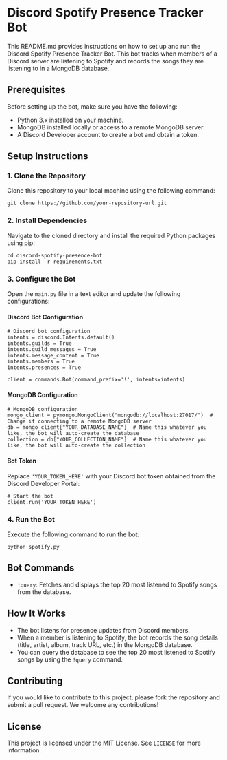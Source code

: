 # Discord Spotify Presence Tracker Bot

This README.md provides instructions on how to set up and run the Discord Spotify Presence Tracker Bot. This bot tracks when members of a Discord server are listening to Spotify and records the songs they are listening to in a MongoDB database.

## Prerequisites

Before setting up the bot, make sure you have the following:

- Python 3.x installed on your machine.
- MongoDB installed locally or access to a remote MongoDB server.
- A Discord Developer account to create a bot and obtain a token.

## Setup Instructions

### 1. Clone the Repository

Clone this repository to your local machine using the following command:

```
git clone https://github.com/your-repository-url.git
```

### 2. Install Dependencies

Navigate to the cloned directory and install the required Python packages using pip:

```
cd discord-spotify-presence-bot
pip install -r requirements.txt
```

### 3. Configure the Bot

Open the `main.py` file in a text editor and update the following configurations:

#### Discord Bot Configuration

```
# Discord bot configuration
intents = discord.Intents.default()
intents.guilds = True
intents.guild_messages = True
intents.message_content = True
intents.members = True
intents.presences = True

client = commands.Bot(command_prefix='!', intents=intents)
```

#### MongoDB Configuration

```
# MongoDB configuration
mongo_client = pymongo.MongoClient("mongodb://localhost:27017/")  # Change if connecting to a remote MongoDB server
db = mongo_client["YOUR_DATABASE_NAME"]  # Name this whatever you like, the bot will auto-create the database
collection = db["YOUR_COLLECTION_NAME"]  # Name this whatever you like, the bot will auto-create the collection
```

#### Bot Token

Replace `'YOUR_TOKEN_HERE'` with your Discord bot token obtained from the Discord Developer Portal:

```
# Start the bot
client.run('YOUR_TOKEN_HERE')
```

### 4. Run the Bot

Execute the following command to run the bot:

```
python spotify.py
```

## Bot Commands

- `!query`: Fetches and displays the top 20 most listened to Spotify songs from the database.

## How It Works

- The bot listens for presence updates from Discord members.
- When a member is listening to Spotify, the bot records the song details (title, artist, album, track URL, etc.) in the MongoDB database.
- You can query the database to see the top 20 most listened to Spotify songs by using the `!query` command.

## Contributing

If you would like to contribute to this project, please fork the repository and submit a pull request. We welcome any contributions!

## License

This project is licensed under the MIT License. See `LICENSE` for more information.
